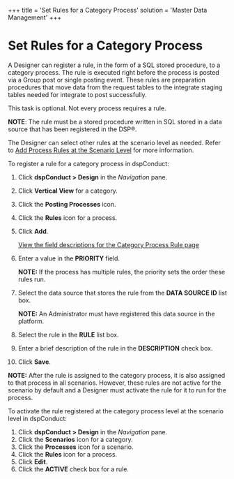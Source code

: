 +++
title = 'Set Rules for a Category Process'
solution = 'Master Data Management'
+++

# Set Rules for a Category Process

A Designer can register a rule, in the form of a SQL stored procedure,
to a category process. The rule is executed right before the process is
posted via a Group post or single posting event. These rules are
preparation procedures that move data from the request tables to the
integrate staging tables needed for integrate to post successfully.

This task is optional. Not every process requires a rule.

<span style="font-weight: bold;">NOTE</span>: The rule must be a stored
procedure written in SQL stored in a data source that has been
registered in the DSP®.

The Designer can select other rules at the scenario level as needed.
Refer to [Add Process Rules at the Scenario
Level](Add_Process_Rules_at_the_Scenario_Level.htm) for more
information.

To register a rule for a category process in dspConduct:

1.  Click <span style="font-weight: bold;">dspConduct \> Design</span>
    in the <span style="font-style: italic;">Navigation</span> pane.

2.  Click <span style="font-weight: bold;">Vertical View</span> for a
    category.

3.  Click the <span style="font-weight: bold;">Posting Processes</span>
    icon.

4.  Click the <span style="font-weight: bold;">Rules</span> icon for a
    process.

5.  Click <span style="font-weight: bold;">Add</span>.
    
    [View the field descriptions for the Category Process Rule
    page](../Page_Desc/Category_Process_Rule.htm)

6.  Enter a value in the
    <span style="font-weight: bold;">PRIORITY</span> field.
    
    **NOTE:** If the process has multiple rules, the priority sets the
    order these rules run.

7.  Select the data source that stores the rule from the
    <span style="font-weight: bold;">DATA SOURCE ID</span> list box.
    
    **NOTE:** An Administrator must have registered this data source in
    the platform.

8.  Select the rule in the <span style="font-weight: bold;">RULE</span>
    list box.

9.  Enter a brief description of the rule in the
    <span style="font-weight: bold;">DESCRIPTION</span> check box.

10. Click <span style="font-weight: bold;">Save</span>.

<span style="font-weight: bold;">NOTE:</span> After the rule is assigned
to the category process, it is also assigned to that process in all
scenarios. However, these rules are not active for the scenario by
default and a Designer must activate the rule for it to run for the
process.

To activate the rule registered at the category process level at the
scenario level in dspConduct:

1.  Click <span style="font-weight: bold;">dspConduct \> Design</span>
    in the <span style="font-style: italic;">Navigation</span> pane.
2.  Click the <span style="font-weight: bold;">Scenarios</span> icon for
    a category.
3.  Click the <span style="font-weight: bold;">Processes</span> icon for
    a scenario.
4.  Click the <span style="font-weight: bold;">Rules</span> icon for a
    process.
5.  Click <span style="font-weight: bold;">Edit</span>.
6.  Click the <span style="font-weight: bold;">ACTIVE</span> check box
    for a rule.
